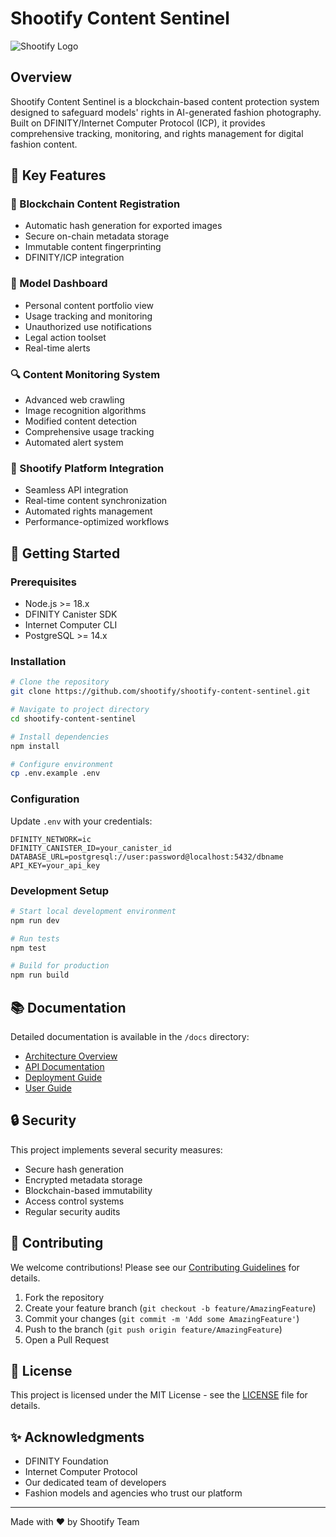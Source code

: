 # Shootify Content Sentinel

![Shootify Logo](assets/logo.png)

## Overview
Shootify Content Sentinel is a blockchain-based content protection system designed to safeguard models' rights in AI-generated fashion photography. Built on DFINITY/Internet Computer Protocol (ICP), it provides comprehensive tracking, monitoring, and rights management for digital fashion content.

## 🌟 Key Features

### 🔗 Blockchain Content Registration
- Automatic hash generation for exported images
- Secure on-chain metadata storage
- Immutable content fingerprinting
- DFINITY/ICP integration

### 👤 Model Dashboard
- Personal content portfolio view
- Usage tracking and monitoring
- Unauthorized use notifications
- Legal action toolset
- Real-time alerts

### 🔍 Content Monitoring System
- Advanced web crawling
- Image recognition algorithms
- Modified content detection
- Comprehensive usage tracking
- Automated alert system

### 🤝 Shootify Platform Integration
- Seamless API integration
- Real-time content synchronization
- Automated rights management
- Performance-optimized workflows

## 🚀 Getting Started

### Prerequisites
- Node.js >= 18.x
- DFINITY Canister SDK
- Internet Computer CLI
- PostgreSQL >= 14.x

### Installation
```bash
# Clone the repository
git clone https://github.com/shootify/shootify-content-sentinel.git

# Navigate to project directory
cd shootify-content-sentinel

# Install dependencies
npm install

# Configure environment
cp .env.example .env
```

### Configuration
Update `.env` with your credentials:
```env
DFINITY_NETWORK=ic
DFINITY_CANISTER_ID=your_canister_id
DATABASE_URL=postgresql://user:password@localhost:5432/dbname
API_KEY=your_api_key
```

### Development Setup
```bash
# Start local development environment
npm run dev

# Run tests
npm test

# Build for production
npm run build
```

## 📚 Documentation

Detailed documentation is available in the `/docs` directory:
- [Architecture Overview](docs/architecture.md)
- [API Documentation](docs/api.md)
- [Deployment Guide](docs/deployment.md)
- [User Guide](docs/user-guide.md)

## 🔒 Security

This project implements several security measures:
- Secure hash generation
- Encrypted metadata storage
- Blockchain-based immutability
- Access control systems
- Regular security audits

## 🤝 Contributing

We welcome contributions! Please see our [Contributing Guidelines](CONTRIBUTING.md) for details.

1. Fork the repository
2. Create your feature branch (`git checkout -b feature/AmazingFeature`)
3. Commit your changes (`git commit -m 'Add some AmazingFeature'`)
4. Push to the branch (`git push origin feature/AmazingFeature`)
5. Open a Pull Request

## 📄 License

This project is licensed under the MIT License - see the [LICENSE](LICENSE) file for details.

<!-- ## 📞 Support

For support and queries:
- 📧 Email: support@shootify.com
- 💬 Discord: [Join our community](https://discord.gg/shootify)
- 📝 Issues: [GitHub Issues](https://github.com/shootify/shootify-content-sentinel/issues) -->

## ✨ Acknowledgments

- DFINITY Foundation
- Internet Computer Protocol
- Our dedicated team of developers
- Fashion models and agencies who trust our platform

---

Made with ❤️ by Shootify Team